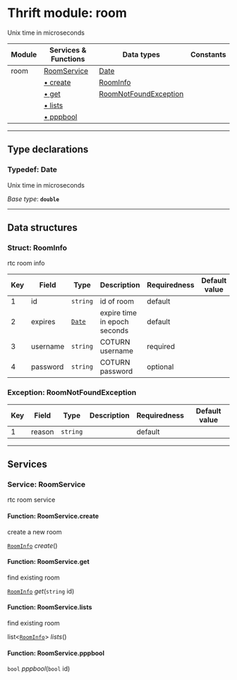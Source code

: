 # Thrift module: room

Unix time in microseconds

| Module | Services & Functions                            | Data types                                                | Constants |
| ------ | ----------------------------------------------- | --------------------------------------------------------- | --------- |
| room   | [RoomService](#service-roomservice)             | [Date](#typedef-date)                                     |           |
|        | [ &bull; create](#function-roomservicecreate)   | [RoomInfo](#struct-roominfo)                              |           |
|        | [ &bull; get](#function-roomserviceget)         | [RoomNotFoundException](#exception-roomnotfoundexception) |           |
|        | [ &bull; lists](#function-roomservicelists)     |                                                           |           |
|        | [ &bull; pppbool](#function-roomservicepppbool) |                                                           |           |

---

## Type declarations

### Typedef: Date

Unix time in microseconds

_Base type_: **`double`**

---

## Data structures

### Struct: RoomInfo

rtc room info

| Key | Field    | Type                    | Description                  | Requiredness | Default value |
| --- | -------- | ----------------------- | ---------------------------- | ------------ | ------------- |
| 1   | id       | `string`                | id of room                   | default      |               |
| 2   | expires  | [`Date`](#typedef-date) | expire time in epoch seconds | default      |               |
| 3   | username | `string`                | COTURN username              | required     |               |
| 4   | password | `string`                | COTURN password              | optional     |               |

### Exception: RoomNotFoundException

| Key | Field  | Type     | Description | Requiredness | Default value |
| --- | ------ | -------- | ----------- | ------------ | ------------- |
| 1   | reason | `string` |             | default      |               |

---

## Services

### Service: RoomService

rtc room service

#### Function: RoomService.create

create a new room

[`RoomInfo`](#struct-roominfo)
_create_()

#### Function: RoomService.get

find existing room

[`RoomInfo`](#struct-roominfo)
_get_(`string` id)

#### Function: RoomService.lists

find existing room

list&lt;[`RoomInfo`](#struct-roominfo)&gt;
_lists_()

#### Function: RoomService.pppbool

`bool`
_pppbool_(`bool` id)
